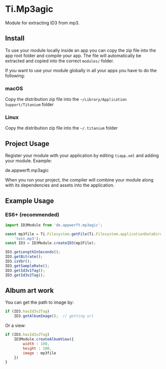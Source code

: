 # Ti.Mp3agic

Module for extracting ID3 from mp3.

## Install

To use your module locally inside an app you can copy the zip file into the app root folder and compile your app.
The file will automatically be extracted and copied into the correct `modules/` folder.

If you want to use your module globally in all your apps you have to do the following:

### macOS

Copy the distribution zip file into the `~/Library/Application Support/Titanium` folder

### Linux

Copy the distribution zip file into the `~/.titanium` folder


## Project Usage

Register your module with your application by editing `tiapp.xml` and adding your module.
Example:

<modules>
  <module version="1.0.0">de.appwerft.mp3agic</module>
</modules>

When you run your project, the compiler will combine your module along with its dependencies
and assets into the application.

## Example Usage


### ES6+ (recommended)

```js
import ID3Module from 'de.appwerft.mp3agic';

const mp3file = Ti.Filesystem.getFile(Ti.Filesystem.applicationDataDirectory,
    'test.mp3');
const ID3 = ID3Module.createID3(mp3file);

ID3.getLengthInSeconds();
ID3.getBitrate();
ID3.isVbr();
ID3.getSampleRate();
ID3.getId3v1Tag();
ID3.getId3v2Tag();

```
## Album art work

You can get the path to image by:

```js
if (ID3.hasId3v2Tag) 
	ID3.getAlbumImage();  // getting url
```

Or a view:

```js
if (ID3.hasId3v2Tag) 
	ID3Module.createAlbumView({
		width : 100,
		height : 100,
		image : mp3file
	})    
}    
```


